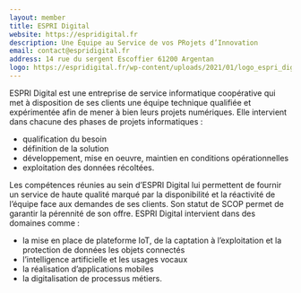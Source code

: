 ```yaml
---
layout: member
title: ESPRI Digital
website: https://espridigital.fr
description: Une Équipe au Service de vos PRojets d’Innovation
email: contact@espridigital.fr
address: 14 rue du sergent Escoffier 61200 Argentan
logo: https://espridigital.fr/wp-content/uploads/2021/01/logo_espri_digital_white_reduit-1-495x400-1.png
---
```

ESPRI Digital est une entreprise de service informatique coopérative qui met à disposition de ses clients une équipe technique qualifiée et expérimentée afin de mener à bien leurs projets numériques. Elle intervient dans chacune des phases de projets informatiques :
- qualification du besoin
- définition de la solution
- développement, mise en oeuvre, maintien en conditions opérationnelles
- exploitation des données récoltées.

Les compétences réunies au sein d’ESPRI Digital lui permettent de fournir un service de haute qualité marqué par la disponibilité et la réactivité de l’équipe face aux demandes de ses clients. Son statut de SCOP permet de garantir la pérennité de son offre. ESPRI Digital intervient dans des domaines comme :
- la mise en place de plateforme IoT, de la captation à l’exploitation et la protection de données    les objets connectés
- l’intelligence artificielle et les usages vocaux
- la réalisation d’applications mobiles
- la digitalisation de processus métiers.

